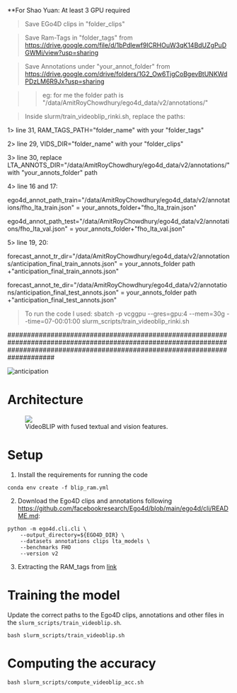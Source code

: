 **For Shao Yuan: At least 3 GPU required

> Save EGo4D clips in "folder_clips" 

> Save Ram-Tags in "folder_tags" from https://drive.google.com/file/d/1bPdlewf9ICRHOuW3qK14BdUZgPuDGWMi/view?usp=sharing

> Save Annotations under "your_annot_folder" from https://drive.google.com/drive/folders/1G2_Ow6TjgCoBgevBtUNKWdPDzLM6R9Jx?usp=sharing

>>  eg: for me the folder path is "/data/AmitRoyChowdhury/ego4d_data/v2/annotations/"




> Inside slurm/train_videoblip_rinki.sh, replace the paths:

1> line 31, RAM_TAGS_PATH="folder_name" with your "folder_tags"

2> line 29, VIDS_DIR="folder_name" with your "folder_clips"

3> line 30, replace LTA_ANNOTS_DIR="/data/AmitRoyChowdhury/ego4d_data/v2/annotations/" with "your_annots_folder" path

4> line 16 and 17:

ego4d_annot_path_train="/data/AmitRoyChowdhury/ego4d_data/v2/annotations/fho_lta_train.json"  =  your_annots_folder+"fho_lta_train.json"

ego4d_annot_path_test="/data/AmitRoyChowdhury/ego4d_data/v2/annotations/fho_lta_val.json"  =  your_annots_folder+"fho_lta_val.json"

5> line 19, 20:

forecast_annot_tr_dir="/data/AmitRoyChowdhury/ego4d_data/v2/annotations/anticipation_final_train_annots.json"  =  your_annots_folder path +"anticipation_final_train_annots.json"

forecast_annot_te_dir="/data/AmitRoyChowdhury/ego4d_data/v2/annotations/anticipation_final_test_annots.json" =  your_annots_folder path +"anticipation_final_test_annots.json"


> To run the code I used:
sbatch -p vcggpu --gres=gpu:4 --mem=30g --time=07-00:01:00 slurm_scripts/train_videoblip_rinki.sh


####################################################################################################################################################################################




![anticipation](https://github.com/Anirudh257/cluster_backup/assets/132046732/04748d62-93ff-4744-82a3-3a8c9d17e911)
# Architecture

<figure>
  <img src="Plots/VideoBLIP_RAM_Prompt_Attention.png">
  <figcaption>VideoBLIP with fused textual and vision features.</figcaption>
</figure>

# Setup

1. Install the requirements for running the code

```
conda env create -f blip_ram.yml
```

2. Download the Ego4D clips and annotations following https://github.com/facebookresearch/Ego4d/blob/main/ego4d/cli/README.md:

```
python -m ego4d.cli.cli \
    --output_directory=${EGO4D_DIR} \
    --datasets annotations clips lta_models \
    --benchmarks FHO
    --version v2
```

3. Extracting the RAM_tags from [link](https://drive.google.com/file/d/1bPdlewf9ICRHOuW3qK14BdUZgPuDGWMi/view?usp=sharing)

# Training the model

Update the correct paths to the Ego4D clips, annotations and other files in the `slurm_scripts/train_videoblip.sh`.
```
bash slurm_scripts/train_videoblip.sh
```

# Computing the accuracy

```
bash slurm_scripts/compute_videoblip_acc.sh
```
